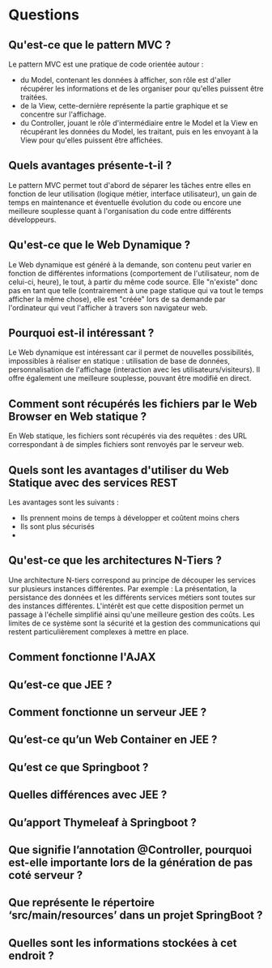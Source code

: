 # Questions

## Qu'est-ce que le pattern MVC ?
Le pattern MVC est une pratique de code orientée autour :
- du Model, contenant les données à afficher, son rôle est d'aller récupérer les informations et de les organiser pour qu'elles puissent être traitées.
- de la View, cette-dernière représente la partie graphique et se concentre sur l'affichage. 
- du Controller, jouant le rôle d'intermédiaire entre le Model et la View en récupérant les données du Model, les traitant, puis en les envoyant à la View pour qu'elles puissent être affichées.

## Quels avantages présente-t-il ?
Le pattern MVC permet tout d'abord de séparer les tâches entre elles en fonction de leur utilisation (logique métier, interface utilisateur), un gain de temps en maintenance et éventuelle évolution du code ou encore une meilleure souplesse quant à l'organisation du code entre différents développeurs.

## Qu'est-ce que le Web Dynamique ?
Le Web dynamique est généré à la demande, son contenu peut varier en fonction de différentes informations (comportement de l'utilisateur, nom de celui-ci, heure), le tout, à partir du même code source. Elle "n'existe" donc pas en tant que telle (contrairement à une page statique qui va tout le temps afficher la même chose), elle est "créée" lors de sa demande par l'ordinateur qui veut l'afficher à travers son navigateur web.

## Pourquoi est-il intéressant ?
Le Web dynamique est intéressant car il permet de nouvelles possibilités, impossibles à réaliser en statique : utilisation de base de données, personnalisation de l'affichage (interaction avec les utilisateurs/visiteurs). Il offre également une meilleure souplesse, pouvant être modifié en direct.

## Comment sont récupérés les fichiers par le Web Browser en Web statique ?
En Web statique, les fichiers sont récupérés via des requêtes : des URL correspondant à de simples fichiers sont renvoyés par le serveur web.

## Quels sont les avantages d'utiliser du Web Statique avec des services REST
Les avantages sont les suivants :
- Ils prennent moins de temps à développer et coûtent moins chers
- Ils sont plus sécurisés
- 

## Qu'est-ce que les architectures N-Tiers ?
Une architecture N-tiers correspond au principe de découper les services sur plusieurs instances différentes. Par exemple : La présentation, la persistance des données et les différents services métiers sont toutes sur des instances différentes. L'intérêt est que cette disposition permet un passage à l'échelle simplifié ainsi qu'une meilleure gestion des coûts. Les limites de ce système sont la sécurité et la gestion des communications qui restent particulièrement complexes à mettre en place.

## Comment fonctionne l'AJAX

## Qu’est-ce que JEE ?

## Comment fonctionne un serveur JEE ?

## Qu’est-ce qu’un Web Container en JEE ?

## Qu’est ce que Springboot ? 

## Quelles différences avec JEE ?

## Qu’apport Thymeleaf à Springboot ?

## Que signifie l’annotation @Controller, pourquoi est-elle importante lors de la génération de pas coté serveur ?

## Que représente le répertoire ‘src/main/resources’ dans un projet SpringBoot ? 

## Quelles sont les informations stockées à cet endroit ?
